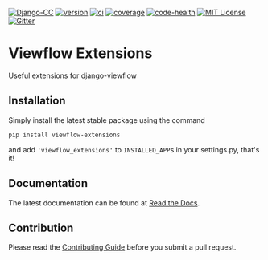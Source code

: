 [![Django-CC](https://img.shields.io/badge/Django-CC-ee66dd.svg)](https://github.com/codingjoe/django-cc)
[![version](https://img.shields.io/pypi/v/viewflow-extensions.svg)](https://pypi.python.org/pypi/viewflow-extensions/)
[![ci](https://api.travis-ci.org/Thermondo/viewflow-extensions.svg?branch=master)](https://travis-ci.org/Thermondo/viewflow-extensions)
[![coverage](https://coveralls.io/repos/Thermondo/viewflow-extensions/badge.svg?branch=master)](https://coveralls.io/r/Thermondo/viewflow-extensions)
[![code-health](https://landscape.io/github/Thermondo/viewflow-extensions/master/landscape.svg?style=flat)](https://landscape.io/github/Thermondo/viewflow-extensions/master)
[![MIT License](https://img.shields.io/badge/license-MIT-blue.svg)](LICENSE)
[![Gitter](https://badges.gitter.im/Join%20Chat.svg)](https://gitter.im/Thermondo/viewflow-extensions?utm_source=badge&utm_medium=badge&utm_campaign=pr-badge&utm_content=badge)

# Viewflow Extensions
Useful extensions for django-viewflow

## Installation

Simply install the latest stable package using the command

`pip install viewflow-extensions`

and add `'viewflow_extensions'` to `INSTALLED_APP`s in your settings.py, that's it!

## Documentation
The latest documentation can be found at [Read the Docs](http://viewflow-extensions.rtfd.org/).

## Contribution
Please read the [Contributing Guide](CONTRIBUTING.md) before you submit a pull request.
